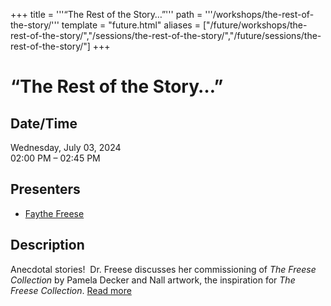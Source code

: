 +++
title = '''“The Rest of the Story…”'''
path = '''/workshops/the-rest-of-the-story/'''
template = "future.html"
aliases = ["/future/workshops/the-rest-of-the-story/","/sessions/the-rest-of-the-story/","/future/sessions/the-rest-of-the-story/"]
+++

<h1>“The Rest of the Story…”</h1>

<h2>Date/Time</h2>
<p>Wednesday, July 03, 2024<br>
02:00 PM – 02:45 PM</p>
<h2>Presenters</h2>
<ul>
<li><a href="/performers/faythe-freese/">Faythe Freese</a></li>
</ul>
<h2>Description</h2>

<div class="ag87-crtemvc-hsbk"><div class="css-vsf5of"><p class="carina-rte-public-DraftStyleDefault-block">Anecdotal stories!&nbsp; Dr. Freese discusses her commissioning of <span style="font-style: italic;">The Freese Collection</span> by Pamela Decker and Nall artwork, the inspiration for <span style="font-style: italic;">The Freese Collection</span>. <a href="https://www.sfago2024.org/future/sessions/the-rest-of-the-story/" target="_blank">Read more</a></p></div></div>


